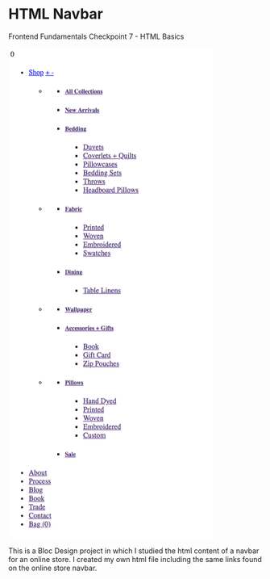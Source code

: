 # HTML Navbar
Frontend Fundamentals Checkpoint 7 - HTML Basics

![html-navbar screenshot](https://github.com/lucianchung/lucianchung.github.io/blob/master/images/github-screenshots/html-navbar.png?raw=true)

This is a Bloc Design project in which I studied the html content of a navbar for an online store.
I created my own html file including the same links found on the online store navbar.
